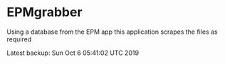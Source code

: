 # EPMgrabber
Using a database from the EPM app this application scrapes the files as required


Latest backup: Sun Oct 6 05:41:02 UTC 2019
